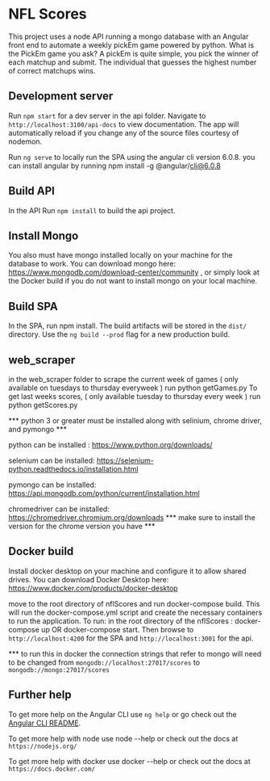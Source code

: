 # NFL Scores

This project uses a node API running a mongo database with an Angular front end to automate a weekly pickEm game powered by python.  What is the PickEm game you ask? A pickEm is quite simple, you pick the winner of each matchup and submit.  The individual that guesses the highest number of correct matchups wins. 

## Development server

Run `npm start` for a dev server in the api folder. Navigate to `http://localhost:3100/api-docs` to view documentation. The app will automatically reload if you change any of the source files courtesy of nodemon.

Run `ng serve` to locally run the SPA using the angular cli version 6.0.8. you can install angular by running npm install -g @angular/cli@6.0.8 

## Build API

In the API Run `npm install` to build the api project. 

## Install Mongo 
You also must have mongo installed locally on your machine for the database to work.  You can download mongo here: https://www.mongodb.com/download-center/community , or simply look at the Docker build if you do not want to install mongo on your local machine.

## Build SPA 
In the SPA, run npm install. The build artifacts will be stored in the `dist/` directory. Use the `ng build --prod` flag for a new production build. 

## web_scraper
in the web_scraper folder to scrape the current week of games ( only available on tuesdays to thursday everyweek ) run python getGames.py
To get last weeks scores, ( only available tuesday to thursday every week ) run python getScores.py

*** python 3 or greater must be installed along with selinium, chrome driver, and pymongo ***

python can be installed : https://www.python.org/downloads/

selenium can be installed: https://selenium-python.readthedocs.io/installation.html

pymongo can be installed: https://api.mongodb.com/python/current/installation.html

chromedriver can be installed: https://chromedriver.chromium.org/downloads *** make sure to install the version for the chrome version you have ***



## Docker build 
Install docker desktop on your machine and configure it to allow shared drives. You can download Docker Desktop here: https://www.docker.com/products/docker-desktop

move to the root directory of nflScores and run docker-compose build. This will run the docker-compose.yml script and create the necessary containers to run the application. 
To run: in the root directory of the nflScores : docker-compose up OR docker-compose start.  Then browse to `http://localhost:4200` for the SPA and `http://localhost:3001` for the api.

*** to run this in docker the connection strings that refer to mongo will need to be changed from `mongodb://localhost:27017/scores` to `mongodb://mongo:27017/scores`

## Further help

To get more help on the Angular CLI use `ng help` or go check out the [Angular CLI README](https://github.com/angular/angular-cli/blob/master/README.md).

To get more help with node use node --help or check out the docs at `https://nodejs.org/`

To get more help with docker use docker --help or check out the docs at `https://docs.docker.com/`


